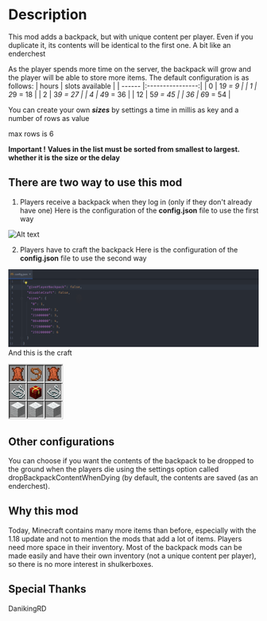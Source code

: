 # Description
This mod adds a backpack, but with unique content per player. Even if you duplicate it, its contents will be identical to the first one. A bit like an enderchest

As the player spends more time on the server, the backpack will grow and the player will be able to store more items. The default configuration is as follows:
| hours  | slots available                       |
| ------ |:----------------:| 
|    0   | 1*9 = 9          |
|    1   | 2*9 = 18         |
|    2   | 3*9 = 27         |
|    4   | 4*9 = 36         |
|   12   | 5*9 = 45         |
|   36   | 6*9 = 54         |

You can create your own ***sizes*** by settings a time in millis as key and a number of rows as value

max rows is 6


**Important !**
**Values in the list must be sorted from smallest to largest. whether it is the size or the delay**


## There are two way to use this mod
1. Players receive a backpack when they log in (only if they don't already have one)
Here is the configuration of the **config.json** file to use the first way

![Alt text](https://github.com/AmibeSkyfy16/EnderBackpack/blob/master/1.18.2/config_first_way.png?raw=true)

2. Players have to craft the backpack
Here is the configuration of the **config.json** file to use the second way

![Alt text](https://github.com/AmibeSkyfy16/EnderBackpack/blob/1.18.2/images/config_second_way.png?raw=true)
And this is the craft

![Alt text](https://github.com/AmibeSkyfy16/EnderBackpack/blob/1.18.2/images/craft.png?raw=true)


## Other configurations
You can choose if you want the contents of the backpack to be dropped to the ground when the players die using the settings option called dropBackpackContentWhenDying (by default, the contents are saved (as an enderchest). 

## Why this mod
Today, Minecraft contains many more items than before, especially with the 1.18 update and not to mention the mods that add a lot of items. Players need more space in their inventory. Most of the backpack mods can be made easily and have their own inventory (not a unique content per player), so there is no more interest in shulkerboxes.

## Special Thanks
DanikingRD
